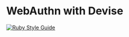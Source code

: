 # WebAuthn with Devise

[![Ruby Style Guide](https://img.shields.io/badge/code_style-standard-brightgreen.svg)](https://github.com/testdouble/standard)
